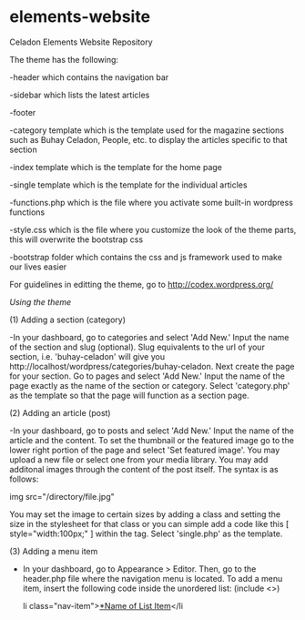 # elements-website
Celadon Elements Website Repository

The theme has the following:

  -header which contains the navigation bar
  
  -sidebar which lists the latest articles
  
  -footer 
  
  -category template which is the template used for the magazine sections such as Buhay Celadon, People, etc. to display the articles specific to that section
  
  -index template which is the template for the home page
  
  -single template which is the template for the individual articles
  
  -functions.php which is the file where you activate some built-in wordpress functions
  
  -style.css which is the file where you customize the look of the theme parts, this will overwrite the bootstrap css
  
  -bootstrap folder which contains the css and js framework used to make our lives easier

For guidelines in editting the theme, go to http://codex.wordpress.org/ 

*Using the theme*

(1) Adding a section (category)

  -In your dashboard, go to categories and select 'Add New.' Input the name of the section and slug (optional). Slug equivalents to the url of your section, i.e. 'buhay-celadon' will give you http://localhost/wordpress/categories/buhay-celadon. Next create the page for your section. Go to pages and select 'Add New.' Input the name of the page exactly as the name of the section or category. Select 'category.php' as the template so that the page will function as a section page.
  
(2) Adding an article (post)

-In your dashboard, go to posts and select 'Add New.' Input the name of the article and the content. To set the thumbnail or the featured image go to the lower right portion of the page and select 'Set featured image'. You may upload a new file or select one from your media library. You may add additonal images through the content of the post itself. The syntax is as follows:

img src="/directory/file.jpg"

You may set the image to certain sizes by adding a class and setting the size in the stylesheet for that class or you can simple add a code like this [ style="width:100px;" ] within the tag.
Select 'single.php' as the template.

(3) Adding a menu item

- In your dashboard, go to Appearance > Editor. Then, go to the header.php file where the navigation menu is located. To add a menu item, insert the following code inside the unordered list: (include <>)

   li class="nav-item"><a href="#">*Name of List Item</a></li

